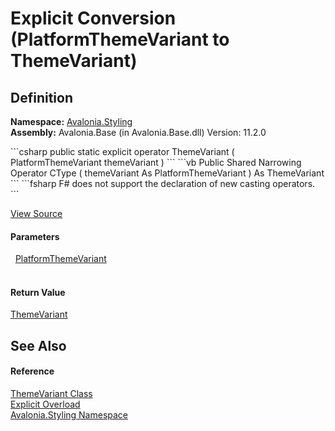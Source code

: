 # Explicit Conversion (PlatformThemeVariant to ThemeVariant)




## Definition
**Namespace:** <a href="N_Avalonia_Styling">Avalonia.Styling</a>  
**Assembly:** Avalonia.Base (in Avalonia.Base.dll) Version: 11.2.0

<Tabs groupId="api-code-preview">
<TabItem value="csharp" label="C#">
```csharp
public static explicit operator ThemeVariant (
	PlatformThemeVariant themeVariant
)
```
</TabItem>
<TabItem value="vb" label="VB">
```vb
Public Shared Narrowing Operator CType ( 
	themeVariant As PlatformThemeVariant
) As ThemeVariant
```
</TabItem>
<TabItem value="fsharp" label="F#">
```fsharp
F# does not support the declaration of new casting operators.
```
</TabItem>
</Tabs>



<a href="https://github.com/AvaloniaUI/Avalonia/tree/master/src/Avalonia.Base/Styling/ThemeVariant.cs#L98" title="View the source code">View Source</a>



#### Parameters
<dl><dt>  <a href="T_Avalonia_Platform_PlatformThemeVariant">PlatformThemeVariant</a></dt><dd> </dd></dl>

#### Return Value
<a href="T_Avalonia_Styling_ThemeVariant">ThemeVariant</a>

## See Also


#### Reference
<a href="T_Avalonia_Styling_ThemeVariant">ThemeVariant Class</a>  
<a href="Overload_Avalonia_Styling_ThemeVariant_op_Explicit">Explicit Overload</a>  
<a href="N_Avalonia_Styling">Avalonia.Styling Namespace</a>  
